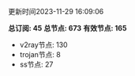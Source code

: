 更新时间2023-11-29 16:09:06

**总订阅: 45**
**总节点: 673**
**有效节点: 165**
- v2ray节点: 130
- trojan节点: 8
- ss节点: 27
